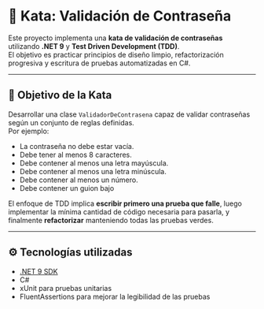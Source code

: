 # 🔐 Kata: Validación de Contraseña

Este proyecto implementa una **kata de validación de contraseñas** utilizando **.NET 9** y **Test Driven Development (TDD)**.  
El objetivo es practicar principios de diseño limpio, refactorización progresiva y escritura de pruebas automatizadas en C#.

---

## 🧠 Objetivo de la Kata

Desarrollar una clase `ValidadorDeContrasena` capaz de validar contraseñas según un conjunto de reglas definidas.  
Por ejemplo:

- La contraseña no debe estar vacía.
- Debe tener al menos 8 caracteres.
- Debe contener al menos una letra mayúscula.
- Debe contener al menos una letra minúscula.
- Debe contener al menos un número.
- Debe contener un guion bajo

El enfoque de TDD implica **escribir primero una prueba que falle**, luego implementar la mínima cantidad de código necesaria para pasarla, y finalmente **refactorizar** manteniendo todas las pruebas verdes.

---

## ⚙️ Tecnologías utilizadas

- [.NET 9 SDK](https://dotnet.microsoft.com/)
- C#
- xUnit para pruebas unitarias
- FluentAssertions para mejorar la legibilidad de las pruebas


